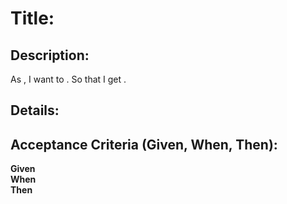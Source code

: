 # Title:

## Description:
As <Role>, I want to <Do something>.  So that I get <Value>.

## Details:

## Acceptance Criteria (Given, When, Then):

__Given__   
__When__  
__Then__  
